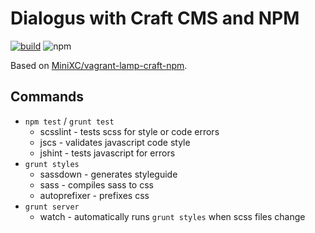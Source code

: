 Dialogus with Craft CMS and NPM
===============================

[![build](https://api.travis-ci.org/MEH-Design/dialogus-with-craftcms.svg)](https://travis-ci.org/MEH-Design/dialogus-with-craftcms.svg?branch=master)
![npm](https://img.shields.io/badge/npm-v2.2.0-blue.svg?style=flat)

Based on [MiniXC/vagrant-lamp-craft-npm](https://github.com/MiniXC/vagrant-lamp-craft.npm).

Commands
--------
* `npm test` / `grunt test`
  * scsslint - tests scss for style or code errors
  * jscs - validates javascript code style
  * jshint - tests javascript for errors
* `grunt styles`
  * sassdown - generates styleguide
  * sass - compiles sass to css
  * autoprefixer - prefixes css
* `grunt server`
  * watch - automatically runs `grunt styles` when scss files change
